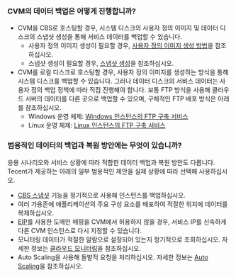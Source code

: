 ### CVM의 데이터 백업은 어떻게 진행합니까?

- CVM을 CBS로 호스팅할 경우, 시스템 디스크의 사용자 정의 이미지 및 데이터 디스크의 스냅샷 생성을 통해 서비스 데이터를 백업할 수 있습니다. 
  - 사용자 정의 이미지 생성이 필요할 경우, [사용자 정의 이미지 생성 방법](https://intl.cloud.tencent.com/document/product/213/4942)을 참조하십시오.
  - 스냅샷 생성이 필요할 경우, [스냅샷 생성](https://intl.cloud.tencent.com/document/product/362/5755)을 참조하십시오.
- CVM를 로컬 디스크로 호스팅할 경우, 사용자 정의 이미지를 생성하는 방식을 통해 시스템 디스크를 백업할 수 있습니다. 그러나 데이터 디스크의 서비스 데이터는 사용자 정의 백업 정책에 따라 직접 진행해야 합니다. 
  보통 FTP 방식을 사용해 클라우드 서버의 데이터를 다른 곳으로 백업할 수 있으며, 구체적인 FTP 배포 방식은 아래를 참조하십시오. 
  - Windows 운영 체제: [Windows 인스턴스의 FTP 구축 서비스](https://intl.cloud.tencent.com/document/product/213/10414)
  - Linux 운영 체제: [Linux 인스턴스의 FTP 구축 서비스](https://intl.cloud.tencent.com/document/product/213/10912) 

### 범용적인 데이터의 백업과 복원 방안에는 무엇이 있습니까?

응용 시나리오와 서비스 상황에 따라 적합한 데이터 백업과 복원 방안도 다릅니다. Tecent가 제공하는 아래의 일부 범용적인 제안을 실제 상황에 따라 선택해 사용하십시오.
- [CBS 스냅샷](https://intl.cloud.tencent.com/doc/product/362/5754) 기능을 정기적으로 사용해 인스턴스를 백업하십시오.
- 여러 가용존에 애플리케이션의 주요 구성 요소를 배포하여 적절한 위치에 데이터를 복제하십시오.
- [EIP](https://intl.cloud.tencent.com/doc/product/213/5733)를 사용한 도메인 매핑을 CVM에서 허용하지 않을 경우, 서비스 IP를 신속하게 다른 CVM 인스턴스로 다시 지정할 수 있습니다.
- 모니터링 데이터가 적절한 알람으로 설정되어 있는지 정기적으로 조회하십시오. 자세한 정보는 [클라우드 모니터링](http://intl.cloud.tencent.com/doc/product/248)을 참조하십시오.
- Auto Scaling을 사용해 돌발적 요청을 처리하십시오. 자세한 정보는 [Auto Scaling](https://intl.cloud.tencent.com/doc/product/377)을 참조하십시오.

